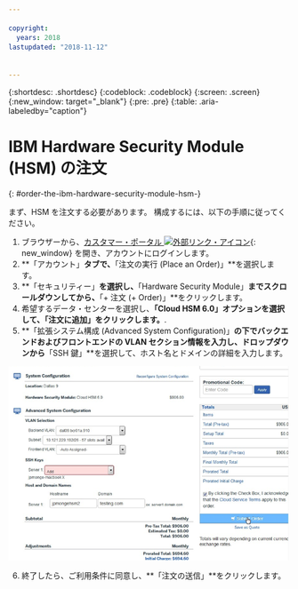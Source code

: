 ```yaml
---

copyright:
  years: 2018
lastupdated: "2018-11-12"


---
```


{:shortdesc: .shortdesc}
{:codeblock: .codeblock}
{:screen: .screen}
{:new_window: target="_blank"}
{:pre: .pre}
{:table: .aria-labeledby="caption"}

# IBM Hardware Security Module (HSM) の注文
{: #order-the-ibm-hardware-security-module-hsm-}

まず、HSM を注文する必要があります。 構成するには、以下の手順に従ってください。

1. ブラウザーから、[カスタマー・ポータル ![外部リンク・アイコン](../../icons/launch-glyph.svg "外部リンク・アイコン")](https://control.softlayer.com/){: new_window} を開き、アカウントにログインします。
2.	**「アカウント」**タブで、**「注文の実行 (Place an Order)」**を選択します。
3.	**「セキュリティー」**を選択し、**「Hardware Security Module」**までスクロールダウンしてから、**「+ 注文 (+ Order)」**をクリックします。
4.	希望するデータ・センターを選択し、**「Cloud HSM 6.0」**オプションを選択して、**「注文に追加」をクリックします。**.
5. **「拡張システム構成 (Advanced System Configuration)」**の下でバックエンドおよびフロントエンドの VLAN セクション情報を入力し、ドロップダウンから**「SSH 鍵」**を選択して、ホスト名とドメインの詳細を入力します。

<img src="images/1-Order-HSM.png" alt="図面" style="width: 700px;"/>

6.	終了したら、ご利用条件に同意し、**「注文の送信」**をクリックします。
